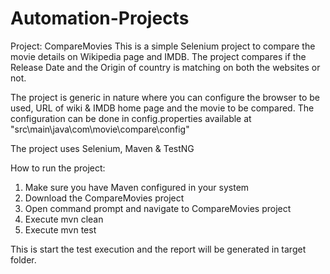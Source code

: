 # Automation-Projects

Project: CompareMovies
This is a simple Selenium project to compare the movie details on Wikipedia page and IMDB.
The project compares if the Release Date and the Origin of country is matching on both the websites or not.

The project is generic in nature where you can configure the browser to be used, URL of wiki & IMDB home page and the movie to be compared.
The configuration can be done in config.properties available at "src\main\java\com\movie\compare\config"

The project uses Selenium, Maven & TestNG

How to run the project:
1. Make sure you have Maven configured in your system
2. Download the CompareMovies project
3. Open command prompt and navigate to CompareMovies project
4. Execute mvn clean
5. Execute mvn test

This is start the test execution and the report will be generated in target folder.
